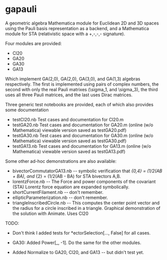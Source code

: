 # gapauli
A geometric algebra Mathematica module for Euclidean 2D and 3D spaces using the Pauli basis representation as a backend, and a Mathematica module for STA (relativistic space with a +,-,-,- signature).

Four modules are provided:

* Cl20
* GA20
* GA30
* GA13

Which implement GA(2,0), GA(2,0), GA(3,0), and GA(1,3) algebras respectively.
The first is implemented using pairs of complex numbers, the second with only the real Pauli matrixes
(\sigma_1, and \sigma_3), the third uses all three Pauli matrices, and the last uses Dirac matrices.

Three generic test notebooks are provided, each of which also provides some documentation

* testCl20.nb   Test cases and documentation for Cl20.m
* testGA20.nb   Test cases and documentation for GA20.m (online (w/o Mathematica) viewable version saved as testGA20.pdf)
* testGA30.nb   Test cases and documentation for GA30.m (online (w/o Mathematica) viewable version saved as testGA30.pdf)
* testGA13.nb   Test cases and documentation for GA13.m (online (w/o Mathematica) viewable version saved as testGA13.pdf)

Some other ad-hoc demonstrations are also available:

* bivectorCommutatorGA13.nb -- symbolic verification that <AB>_{0,4} = (1/2(AB + BA), and <AB>_{2} = (1/2(AB - BA) for STA bivectors A,B.
* lorentzForce.nb -- The Force and power components of the covariant (STA) Lorentz force equation are expanded symbolically.
* shortCurrentFilament.nb -- don't remember.
* ellipticParameterization.nb -- don't remember.
* triangleInscribedCircle.nb -- This computes the center point vector and the radius for a circle inscribed in a triangle.  Graphical demonstration of the solution with Animate.  Uses Cl20


TODO:

* Don't think I added tests for *ectorSelection[..., False] for all cases.

* GA30: Added Power[_, -1].  Do the same for the other modules.

* Added Normalize to GA20, Cl20, and GA13 -- but didn't test yet.

